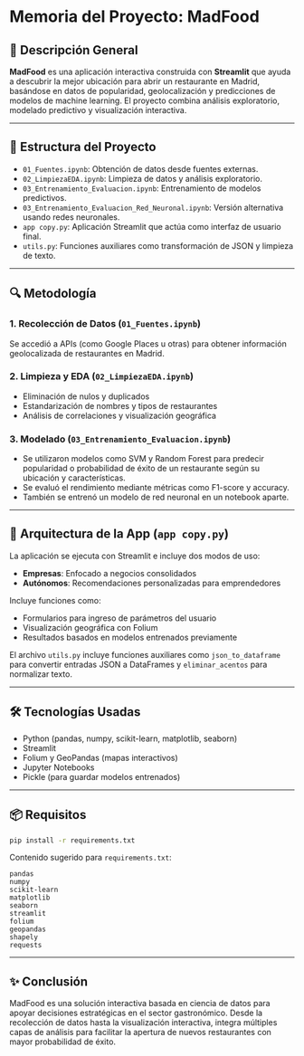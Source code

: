 
# Memoria del Proyecto: MadFood

## 📌 Descripción General

**MadFood** es una aplicación interactiva construida con **Streamlit** que ayuda a descubrir la mejor ubicación para abrir un restaurante en Madrid, basándose en datos de popularidad, geolocalización y predicciones de modelos de machine learning. El proyecto combina análisis exploratorio, modelado predictivo y visualización interactiva.

---

## 📁 Estructura del Proyecto

- `01_Fuentes.ipynb`: Obtención de datos desde fuentes externas.
- `02_LimpiezaEDA.ipynb`: Limpieza de datos y análisis exploratorio.
- `03_Entrenamiento_Evaluacion.ipynb`: Entrenamiento de modelos predictivos.
- `03_Entrenamiento_Evaluacion_Red_Neuronal.ipynb`: Versión alternativa usando redes neuronales.
- `app copy.py`: Aplicación Streamlit que actúa como interfaz de usuario final.
- `utils.py`: Funciones auxiliares como transformación de JSON y limpieza de texto.

---

## 🔍 Metodología

### 1. Recolección de Datos (`01_Fuentes.ipynb`)
Se accedió a APIs (como Google Places u otras) para obtener información geolocalizada de restaurantes en Madrid.

### 2. Limpieza y EDA (`02_LimpiezaEDA.ipynb`)
- Eliminación de nulos y duplicados
- Estandarización de nombres y tipos de restaurantes
- Análisis de correlaciones y visualización geográfica

### 3. Modelado (`03_Entrenamiento_Evaluacion.ipynb`)
- Se utilizaron modelos como SVM y Random Forest para predecir popularidad o probabilidad de éxito de un restaurante según su ubicación y características.
- Se evaluó el rendimiento mediante métricas como F1-score y accuracy.
- También se entrenó un modelo de red neuronal en un notebook aparte.

---

## 🧠 Arquitectura de la App (`app copy.py`)

La aplicación se ejecuta con Streamlit e incluye dos modos de uso:

- **Empresas**: Enfocado a negocios consolidados
- **Autónomos**: Recomendaciones personalizadas para emprendedores

Incluye funciones como:

- Formularios para ingreso de parámetros del usuario
- Visualización geográfica con Folium
- Resultados basados en modelos entrenados previamente

El archivo `utils.py` incluye funciones auxiliares como `json_to_dataframe` para convertir entradas JSON a DataFrames y `eliminar_acentos` para normalizar texto.

---

## 🛠 Tecnologías Usadas

- Python (pandas, numpy, scikit-learn, matplotlib, seaborn)
- Streamlit
- Folium y GeoPandas (mapas interactivos)
- Jupyter Notebooks
- Pickle (para guardar modelos entrenados)

---

## 📦 Requisitos

```bash
pip install -r requirements.txt
```

Contenido sugerido para `requirements.txt`:

```
pandas
numpy
scikit-learn
matplotlib
seaborn
streamlit
folium
geopandas
shapely
requests
```
---

## ✨ Conclusión

MadFood es una solución interactiva basada en ciencia de datos para apoyar decisiones estratégicas en el sector gastronómico. Desde la recolección de datos hasta la visualización interactiva, integra múltiples capas de análisis para facilitar la apertura de nuevos restaurantes con mayor probabilidad de éxito.
